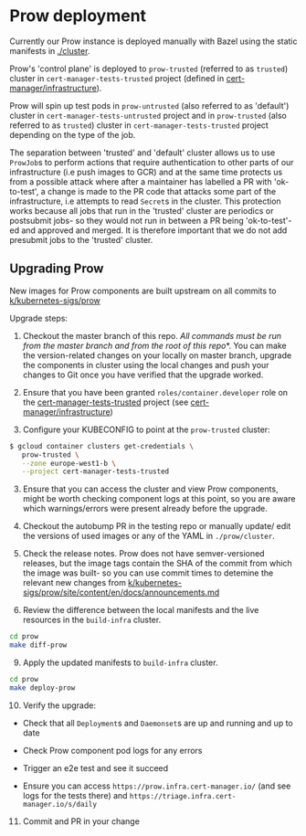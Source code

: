# Prow deployment

Currently our Prow instance is deployed manually with Bazel using the static manifests in [./cluster](./cluster).

Prow's 'control plane' is deployed to `prow-trusted` (referred to as `trusted`) cluster in `cert-manager-tests-trusted` project (defined in [cert-manager/infrastructure](https://github.com/cert-manager/infrastructure/blob/7b45ed95c68919c1d3cb14b8ff35fa5de46275be/gcp/clusters.tf#L3-L24)).

Prow will spin up test pods in `prow-untrusted` (also referred to as 'default') cluster in `cert-manager-tests-untrusted` project and in `prow-trusted` (also referred to as `trusted`) cluster in `cert-manager-tests-trusted` project depending on the type of the job.

The separation between 'trusted' and 'default' cluster allows us to use `ProwJob`s to perform actions that require authentication to other parts of our infrastructure (i.e push images to GCR) and at the same time protects us from a possible attack where after a maintainer has labelled a PR with 'ok-to-test', a change is made to the PR code that attacks some part of the infrastructure, i.e attempts to read `Secret`s in the cluster.
This protection works because all jobs that run in the 'trusted' cluster are periodics or postsubmit jobs- so they would not run in between a PR being 'ok-to-test'-ed and approved and merged. It is therefore important that we do not add presubmit jobs to the 'trusted' cluster.

## Upgrading Prow

New images for Prow components are built upstream on all commits to [k/kubernetes-sigs/prow](https://github.com/kubernetes-sigs/prow/tree/main)

Upgrade steps:

1. Checkout the master branch of this repo. **All commands must be run from the master branch* and from the root of this repo**. You can make the version-related changes on your locally on master branch, upgrade the components in cluster using the local changes and push your changes to Git once you have verified that the upgrade worked.

1. Ensure that you have been granted `roles/container.developer` role on the
   [cert-manager-tests-trusted](https://console.cloud.google.com/home/dashboard?project=cert-manager-tests-trusted)
   project (see [cert-manager/infrastructure](https://github.com/cert-manager/infrastructure/blob/7b45ed95c68919c1d3cb14b8ff35fa5de46275be/gcp/variables.tf#L3-L9))

2. Configure your KUBECONFIG to point at the `prow-trusted` cluster:

```sh
$ gcloud container clusters get-credentials \
   prow-trusted \
   --zone europe-west1-b \
   --project cert-manager-tests-trusted
```

3. Ensure that you can access the cluster and view Prow components, might be worth checking component logs at this point, so you are aware which warnings/errors were present already before the upgrade.

4. Checkout the autobump PR in the testing repo or manually update/ edit the versions of used images or any of the YAML in `./prow/cluster`.

5. Check the release notes.
Prow does not have semver-versioned releases, but the image tags contain the SHA of the commit from which the image was built- so you can use commit times to detemine the relevant new changes from [k/kubernetes-sigs/prow/site/content/en/docs/announcements.md](https://github.com/kubernetes-sigs/prow/blob/main/site/content/en/docs/announcements.md)

7. Review the difference between the local manifests and the live resources in the `build-infra` cluster.

```sh
cd prow
make diff-prow
```

9. Apply the updated manifests to `build-infra` cluster.

```sh
cd prow
make deploy-prow
```

10. Verify the upgrade:

- Check that all `Deployment`s and `Daemonset`s are up and running and up to date

- Check Prow component pod logs for any errors

- Trigger an e2e test and see it succeed

- Ensure you can access `https://prow.infra.cert-manager.io/` (and see logs for the tests there) and `https://triage.infra.cert-manager.io/s/daily`

11. Commit and PR in your change
